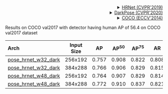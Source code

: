 <!-- [ALGORITHM] -->

<details>
<summary align="right"><a href="http://openaccess.thecvf.com/content_CVPR_2019/html/Sun_Deep_High-Resolution_Representation_Learning_for_Human_Pose_Estimation_CVPR_2019_paper.html">HRNet (CVPR'2019)</a></summary>

```bibtex
@inproceedings{sun2019deep,
  title={Deep high-resolution representation learning for human pose estimation},
  author={Sun, Ke and Xiao, Bin and Liu, Dong and Wang, Jingdong},
  booktitle={Proceedings of the IEEE conference on computer vision and pattern recognition},
  pages={5693--5703},
  year={2019}
}
```

</details>

<!-- [ALGORITHM] -->

<details>
<summary align="right"><a href="http://openaccess.thecvf.com/content_CVPR_2020/html/Zhang_Distribution-Aware_Coordinate_Representation_for_Human_Pose_Estimation_CVPR_2020_paper.html">DarkPose (CVPR'2020)</a></summary>

```bibtex
@inproceedings{zhang2020distribution,
  title={Distribution-aware coordinate representation for human pose estimation},
  author={Zhang, Feng and Zhu, Xiatian and Dai, Hanbin and Ye, Mao and Zhu, Ce},
  booktitle={Proceedings of the IEEE/CVF Conference on Computer Vision and Pattern Recognition},
  pages={7093--7102},
  year={2020}
}
```

</details>

<!-- [DATASET] -->

<details>
<summary align="right"><a href="https://link.springer.com/chapter/10.1007/978-3-319-10602-1_48">COCO (ECCV'2014)</a></summary>

```bibtex
@inproceedings{lin2014microsoft,
  title={Microsoft coco: Common objects in context},
  author={Lin, Tsung-Yi and Maire, Michael and Belongie, Serge and Hays, James and Perona, Pietro and Ramanan, Deva and Doll{\'a}r, Piotr and Zitnick, C Lawrence},
  booktitle={European conference on computer vision},
  pages={740--755},
  year={2014},
  organization={Springer}
}
```

</details>

Results on COCO val2017 with detector having human AP of 56.4 on COCO val2017 dataset

| Arch                                          | Input Size |  AP   | AP<sup>50</sup> | AP<sup>75</sup> |  AR   | AR<sup>50</sup> |                     ckpt                      |                      log                      |
| :-------------------------------------------- | :--------: | :---: | :-------------: | :-------------: | :---: | :-------------: | :-------------------------------------------: | :-------------------------------------------: |
| [pose_hrnet_w32_dark](/configs/body_2d_keypoint/topdown_heatmap/coco/td-hm_hrnet-w32_dark-8xb64-210e_coco-256x192.py) |  256x192   | 0.757 |      0.908      |      0.822      | 0.808 |      0.944      | [ckpt](https://download.openmmlab.com/mmpose/top_down/hrnet/hrnet_w32_coco_256x192_dark-07f147eb_20200812.pth) | [log](https://download.openmmlab.com/mmpose/top_down/hrnet/hrnet_w32_coco_256x192_dark_20200812.log.json) |
| [pose_hrnet_w32_dark](/configs/body_2d_keypoint/topdown_heatmap/coco/td-hm_hrnet-w32_dark-8xb64-210e_coco-384x288.py) |  384x288   | 0.766 |      0.906      |      0.829      | 0.815 |      0.942      | [ckpt](https://download.openmmlab.com/mmpose/top_down/hrnet/hrnet_w32_coco_384x288_dark-307dafc2_20210203.pth) | [log](https://download.openmmlab.com/mmpose/top_down/hrnet/hrnet_w32_coco_384x288_dark_20210203.log.json) |
| [pose_hrnet_w48_dark](/configs/body_2d_keypoint/topdown_heatmap/coco/td-hm_hrnet-w48_dark-8xb32-210e_coco-256x192.py) |  256x192   | 0.764 |      0.907      |      0.829      | 0.814 |      0.944      | [ckpt](https://download.openmmlab.com/mmpose/top_down/hrnet/hrnet_w48_coco_256x192_dark-8cba3197_20200812.pth) | [log](https://download.openmmlab.com/mmpose/top_down/hrnet/hrnet_w48_coco_256x192_dark_20200812.log.json) |
| [pose_hrnet_w48_dark](/configs/body_2d_keypoint/topdown_heatmap/coco/td-hm_hrnet-w48_dark-8xb32-210e_coco-384x288.py) |  384x288   | 0.772 |      0.910      |      0.837      | 0.821 |      0.946      | [ckpt](https://download.openmmlab.com/mmpose/top_down/hrnet/hrnet_w48_coco_384x288_dark-e881a4b6_20210203.pth) | [log](https://download.openmmlab.com/mmpose/top_down/hrnet/hrnet_w48_coco_384x288_dark_20210203.log.json) |

